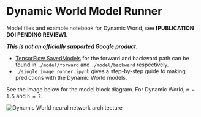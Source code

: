 # Dynamic World Model Runner

Model files and example notebook for Dynamic World, see **[PUBLICATION DOI
PENDING REVIEW]**.

***This is not an officially supported Google product.***

-   [TensorFlow SavedModels](https://www.tensorflow.org/guide/saved_model) for
    the forward and backward path can be found in `./model/forward` and
    `./model/backward` respectively.
-   `./single_image_runner.ipynb` gives a step-by-step guide to making
    predictions with the Dynamic World models.

See the image below for the model block diagram. For Dynamic World, `m = 1.5`
and `b = 2`.

![Dynamic World neural network architecture](https://raw.github.com/google/dynamicworld/master/dw_model_arch.png)
